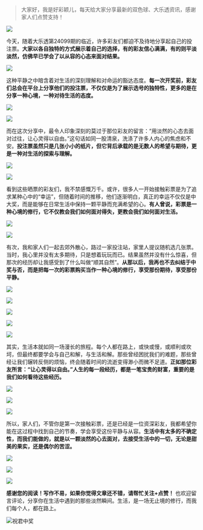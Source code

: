 > 大家好，我是好彩颖儿，每天给大家分享最新的双色球、大乐透资讯，感谢家人们点赞支持！

![](https://cdn.jsdelivr.net/gh/wangwenjie1314/PicCDN/2024-7-12/1720763627240-image.png)


今天，随着大乐透第24099期的临近，许多彩友们都迫不及待地分享起自己的投注票。**大家以各自独特的方式展示着自己的选择，有的彩友信心满满，有的则平淡淡然，仿佛早已学会了以从容的心态来面对结果。**

![](https://cdn.jsdelivr.net/gh/wangwenjie1314/PicCDN/2024-8-26/1724634906365-image.png)

这种平静之中暗含着对生活的深刻理解和对命运的豁达态度。**每一次开奖前，彩友们总会在平台上分享他们的投注票，不仅仅是为了展示选号的独特性，更多的是在分享一种心境，一种对待生活的态度。**


![](https://cdn.jsdelivr.net/gh/wangwenjie1314/PicCDN/2024-8-26/1724635078091-image.png)

![](https://cdn.jsdelivr.net/gh/wangwenjie1314/PicCDN/2024-8-26/1724635064998-image.png)


而在这次分享中，最令人印象深刻的莫过于那位彩友的留言：“用淡然的心态去面对过往，让心灵得以自由。”这句话如同一股清泉，洗涤了许多人内心的焦虑和不安。**投注票虽然只是几张小小的纸片，但它背后承载的是无数人的希望与期待，更是一种对生活的探索与理解。**


![](https://cdn.jsdelivr.net/gh/wangwenjie1314/PicCDN/2024-8-26/1724635091258-image.png)


![](https://cdn.jsdelivr.net/gh/wangwenjie1314/PicCDN/2024-8-26/1724634864644-image.png)

看到这些晒票的彩友们，我不禁感慨万千。或许，很多人一开始接触彩票是为了追求某种心中的“幸运”，但随着时间的推移，他们逐渐明白，真正的幸运不仅仅是中大奖，而是能够在日常生活中保持一颗平静而充满希望的心。**有人曾说，彩票是一种心境的修行，它不仅教会我们如何面对得失，更教会我们如何面对生活。**

![](https://cdn.jsdelivr.net/gh/wangwenjie1314/PicCDN/2024-8-26/1724635104571-image.png)


![](https://cdn.jsdelivr.net/gh/wangwenjie1314/PicCDN/2024-8-26/1724634860239-image.png)

有次，我和家人们一起去郊外散心，路过一家投注站，家里人提议随机选几张票。当时，我心里并没有太多期待，只是想着玩玩而已。结果虽然并没有什么惊喜，但那次的经历却让我感受到了什么叫做“顺其自然”。**从那以后，我再也不去纠结于中奖与否，而是把每一次的彩票购买当作一种心境的修行，享受那份期待，享受那份平静。**

![](https://cdn.jsdelivr.net/gh/wangwenjie1314/PicCDN/2024-8-26/1724635113781-image.png)


![](https://cdn.jsdelivr.net/gh/wangwenjie1314/PicCDN/2024-8-26/1724634854856-image.png)


![](https://cdn.jsdelivr.net/gh/wangwenjie1314/PicCDN/2024-8-26/1724635255803-image.png)

![](https://cdn.jsdelivr.net/gh/wangwenjie1314/PicCDN/2024-8-26/1724635247471-image.png)

![](https://cdn.jsdelivr.net/gh/wangwenjie1314/PicCDN/2024-8-26/1724635241297-image.png)


其实，生活本就如同一场漫长的旅程。每个人都在路上，或快或慢，或顺利或坎坷，但最终都要学会与自己和解，与生活和解。那些曾经困扰我们的难题，那些曾经让我们辗转反侧的烦恼，终会随着时间的流逝变得渺小而微不足道。**正如那位彩友所言：“让心灵得以自由。”人生的每一段经历，都是一笔宝贵的财富，重要的是我们如何看待这些经历。**


![](https://cdn.jsdelivr.net/gh/wangwenjie1314/PicCDN/2024-8-26/1724635123149-image.png)


![](https://cdn.jsdelivr.net/gh/wangwenjie1314/PicCDN/2024-8-26/1724634847635-image.png)


![](https://cdn.jsdelivr.net/gh/wangwenjie1314/PicCDN/2024-8-26/1724635150947-image.png)


所以，家人们，不管你是第一次接触彩票，还是已经是一位资深彩友，我都希望你能在这过程中找到自己的节奏，学会享受这份平静与从容。**生活中有太多的不确定性，而我们能做的，就是以一颗淡然的心去面对，去接受生活中的一切，无论是甜美的果实，还是偶尔的苦涩。**


![](https://cdn.jsdelivr.net/gh/wangwenjie1314/PicCDN/2024-8-26/1724635140270-image.png)

![](https://cdn.jsdelivr.net/gh/wangwenjie1314/PicCDN/2024-8-26/1724635133545-image.png)



![](https://cdn.jsdelivr.net/gh/wangwenjie1314/PicCDN/2024-8-26/1724635173217-image.png)

**感谢您的阅读！写作不易，如果你觉得文章还不错，请帮忙关注+点赞！** 也欢迎留言评论，分享你在生活中遇到的那些淡然瞬间。生活，是一场无止境的修行，而我们每个人，都在路上。

![祝君中奖](https://cdn.jsdelivr.net/gh/wangwenjie1314/PicCDN/2024-8-18/1723940891275-image.png)














